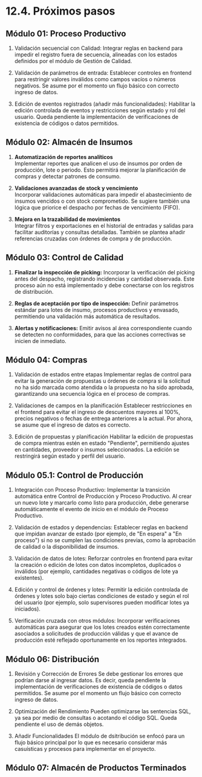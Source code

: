 # 12.4. Próximos pasos

## Módulo 01: Proceso Productivo

1. Validación secuencial con Calidad:
   Integrar reglas en backend para impedir el registro fuera de secuencia, alineadas con los estados definidos por el módulo de Gestión de Calidad.

2. Validación de parámetros de entrada:
   Establecer controles en frontend para restringir valores inválidos como campos vacíos o números negativos. Se asume por el momento un flujo básico con correcto ingreso de datos.

3. Edición de eventos registrados (añadir más funcionalidades):
   Habilitar la edición controlada de eventos y restricciones según estado y rol del usuario. Queda pendiente la implementación de verificaciones de existencia de códigos o datos permitidos.

## Módulo 02: Almacén de Insumos

1. **Automatización de reportes analíticos**  
   Implementar reportes que analicen el uso de insumos por orden de producción, lote o periodo. Esto permitirá mejorar la planificación de compras y detectar patrones de consumo.

2. **Validaciones avanzadas de stock y vencimiento**  
   Incorporar validaciones automáticas para impedir el abastecimiento de insumos vencidos o con stock comprometido. Se sugiere también una lógica que priorice el despacho por fechas de vencimiento (FIFO).

3. **Mejora en la trazabilidad de movimientos**  
   Integrar filtros y exportaciones en el historial de entradas y salidas para facilitar auditorías y consultas detalladas. También se plantea añadir referencias cruzadas con órdenes de compra y de producción.

## Módulo 03: Control de Calidad

1. **Finalizar la inspección de picking:**
   Incorporar la verificación del picking antes del despacho, registrando incidencias y cantidad observada. Este proceso aún no está implementado y debe conectarse con los registros de distribución.

2. **Reglas de aceptación por tipo de inspección:**
   Definir parámetros estándar para lotes de insumo, procesos productivos y envasado, permitiendo una validación más automática de resultados.

3. **Alertas y notificaciones:**
   Emitir avisos al área correspondiente cuando se detecten no conformidades, para que las acciones correctivas se inicien de inmediato.

## Módulo 04: Compras

1. Validación de estados entre etapas
   Implementar reglas de control para evitar la generación de propuestas u órdenes de compra si la solicitud no ha sido marcada como atendida o la propuesta no ha sido aprobada, garantizando una secuencia lógica en el proceso de compras.

2. Validaciones de campos en la planificación
   Establecer restricciones en el frontend para evitar el ingreso de descuentos mayores al 100%, precios negativos o fechas de entrega anteriores a la actual. Por ahora, se asume que el ingreso de datos es correcto.

3. Edición de propuestas y planificación
   Habilitar la edición de propuestas de compra mientras estén en estado "Pendiente", permitiendo ajustes en cantidades, proveedor o insumos seleccionados. La edición se restringirá según estado y perfil del usuario.

## Módulo 05.1: Control de Producción

1. Integración con Proceso Productivo:
   Implementar la transición automática entre Control de Producción y Proceso Productivo. Al crear un nuevo lote y marcarlo como listo para producción, debe generarse automáticamente el evento de inicio en el módulo de Proceso Productivo.

2. Validación de estados y dependencias:
   Establecer reglas en backend que impidan avanzar de estado (por ejemplo, de "En espera" a "En proceso") si no se cumplen las condiciones previas, como la aprobación de calidad o la disponibilidad de insumos.

3. Validación de datos de lotes:
   Reforzar controles en frontend para evitar la creación o edición de lotes con datos incompletos, duplicados o inválidos (por ejemplo, cantidades negativas o códigos de lote ya existentes).

4. Edición y control de órdenes y lotes:
   Permitir la edición controlada de órdenes y lotes solo bajo ciertas condiciones de estado y según el rol del usuario (por ejemplo, solo supervisores pueden modificar lotes ya iniciados).

5. Verificación cruzada con otros módulos:
   Incorporar verificaciones automáticas para asegurar que los lotes creados estén correctamente asociados a solicitudes de producción válidas y que el avance de producción esté reflejado oportunamente en los reportes integrados.

## Módulo 06: Distribución

1. Revisión y Corrección de Errores
   Se debe gestionar los errores que podrían darse al ingresar datos. Es decir, queda pendiente la implementación de verificaciones de existencia de códigos o datos permitidos. Se asume por el momento un flujo básico con correcto ingreso de datos.

2. Optimización del Rendimiento
   Pueden optimizarse las sentencias SQL, ya sea por medio de consultas o acotando el código SQL. Queda pendiente el uso de demás objetos.

3. Añadir Funcionalidades
   El módulo de dsitribución se enfocó para un flujo básico principal por lo que es necesario considerar más casuísticas y procesos para implementar en el proyecto.

## Módulo 07: Almacén de Productos Terminados
